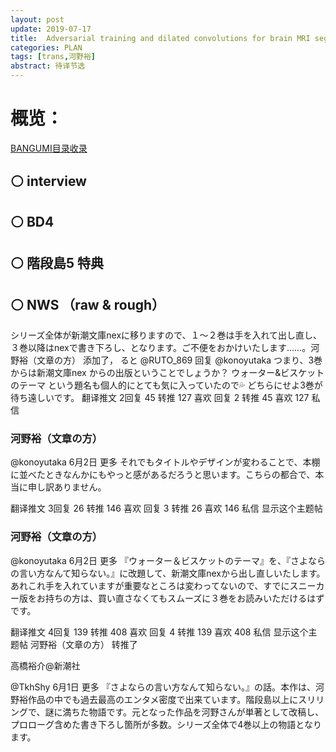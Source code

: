 ```yaml
---
layout: post
update: 2019-07-17
title:  Adversarial training and dilated convolutions for brain MRI segmentation<sup>[1]</sup>
categories: PLAN
tags: [trans,河野裕]
abstract: 待译节选
---
```

# 概览：
[BANGUMI目录收录](https://bgm.tv/index/27246)
## ⚪ interview
## ⚪ BD4
## ⚪ 階段島5 特典
## ⚪ NWS （raw & rough）
シリーズ全体が新潮文庫nexに移りますので、１〜２巻は手を入れて出し直し、３巻以降はnexで書き下ろし、となります。ご不便をおかけいたします……。河野裕（文章の方） 添加了，
ると
@RUTO_869
回复 @konoyutaka
つまり、3巻からは新潮文庫nex からの出版ということでしょうか？
ウォーター&ビスケットのテーマ という題名も個人的にとても気に入っていたので💦
どちらにせよ3巻が待ち遠しいです。
翻译推文
2回复 45 转推 127 喜欢
回复 2   转推 45   喜欢 127   私信

### 河野裕（文章の方）
@konoyutaka
 6月2日
更多
それでもタイトルやデザインが変わることで、本棚に並べたときなんかにもやっと感があるだろうと思います。こちらの都合で、本当に申し訳ありません。

翻译推文
3回复 26 转推 146 喜欢
回复 3   转推 26   喜欢 146   私信
显示这个主题帖

### 河野裕（文章の方）
@konoyutaka
 6月2日
更多
『ウォーター＆ビスケットのテーマ』を、『さよならの言い方なんて知らない。』に改題して、新潮文庫nexから出し直しいたします。
あれこれ手を入れていますが重要なところは変わってないので、すでにスニーカー版をお持ちの方は、買い直さなくてもスムーズに３巻をお読みいただけるはずです。

翻译推文
4回复 139 转推 408 喜欢
回复 4   转推 139   喜欢 408   私信
显示这个主题帖
 河野裕（文章の方） 转推了

高橋裕介@新潮社

@TkhShy
 6月1日
更多
『さよならの言い方なんて知らない。』の話。本作は、河野裕作品の中でも過去最高のエンタメ密度で出来ています。階段島以上にスリリングで、謎に満ちた物語です。元となった作品を河野さんが単著として改稿し、プロローグ含めた書き下ろし箇所が多数。シリーズ全体で4巻以上の物語となります。